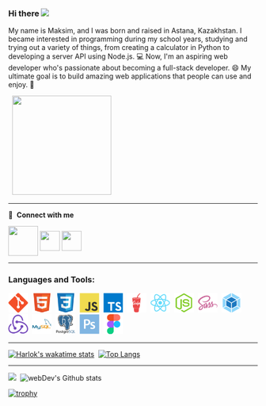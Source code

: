 ### Hi there <a href="https://www.gautamkrishnar.com/"><img src="https://media.giphy.com/media/hvRJCLFzcasrR4ia7z/giphy.gif" width="5%"></a>

<div>
<p>My name is Maksim, and I was born and raised in Astana, Kazakhstan. I became interested in programming during my school years, studying and trying out a variety of things, from creating a calculator in Python to developing a server API using Node.js. 💻 Now, I'm an aspiring web developer who's passionate about becoming a full-stack developer. 😄 My ultimate goal is to build amazing web applications that people can use and enjoy. 🚀</p>&nbsp;
<img   src="https://media.tenor.com/NZqiUoAnAFsAAAAC/cat-computer.gif"  height="200" width="200"/>
</div>

---


🔗 &nbsp;**Connect with me**
<p align="left">
<a href="https://t.me/kramzos" target="blank"><img align="center" src="https://static.vecteezy.com/system/resources/previews/018/930/708/original/telegram-logo-telegram-icon-transparent-free-png.png"  height="60" width="60" /></a>
<a href="https://vk.com/kramzos" target="blank"><img align="center" src="https://cdn-icons-png.flaticon.com/512/145/145813.png"  height="40" width="40" /></a>
<a href="https://www.instagram.com/maksimkramzos/" target="blank"><img align="center" src="https://raw.githubusercontent.com/rahuldkjain/github-profile-readme-generator/master/src/images/icons/Social/instagram.svg"  height="40" width="40" /></a>

  
---


<h3 align="left">Languages and Tools:</h3>
<p align="left">
  <img src="https://github.com/devicons/devicon/blob/master/icons/git/git-original.svg" title="git" alt="git" width="40" height="40"/>&nbsp;
  <img src="https://github.com/devicons/devicon/blob/master/icons/html5/html5-original.svg" title="html5" alt="html5" width="40" height="40"/>&nbsp;
  <img src="https://github.com/devicons/devicon/blob/master/icons/css3/css3-original.svg" title="css" alt="css" width="40" height="40"/>&nbsp;
  <img src="https://github.com/devicons/devicon/blob/master/icons/javascript/javascript-original.svg" title="javascript" alt="javascript" width="40" height="40"/>&nbsp;
  <img src="https://raw.githubusercontent.com/devicons/devicon/master/icons/typescript/typescript-original.svg" title="typescript" alt="javascript" width="40" height="40"/>&nbsp;
  <img src="https://raw.githubusercontent.com/devicons/devicon/master/icons/gulp/gulp-plain.svg" title="gulp" alt="javascript" width="40" height="40"/>&nbsp;
  <img src="https://github.com/devicons/devicon/blob/master/icons/react/react-original.svg" title="reactjs" alt="reactjs" width="40" height="40"/>&nbsp;
  <img src="https://github.com/devicons/devicon/blob/master/icons/nodejs/nodejs-original.svg" title="nodejs" alt="nodejs" width="40" height="40"/>&nbsp;
  <img src="https://github.com/devicons/devicon/blob/master/icons/sass/sass-original.svg" title="sass/scss" alt="sass/scss" width="40" height="40"/>&nbsp;
  <img src="https://github.com/devicons/devicon/blob/master/icons/webpack/webpack-original.svg" title="webpack" alt="webpack" width="40" height="40"/>&nbsp;
  <img src="https://github.com/devicons/devicon/blob/master/icons/redux/redux-original.svg" title="redux" alt="redux" width="40" height="40"/>&nbsp;
  <img src="https://raw.githubusercontent.com/devicons/devicon/master/icons/mysql/mysql-original-wordmark.svg" alt="mysql" width="40" height="40"/>&nbsp; 
  <img src="https://raw.githubusercontent.com/devicons/devicon/master/icons/postgresql/postgresql-original-wordmark.svg" alt="postgresql" width="40" height="40"/>&nbsp;
  <img src="https://github.com/devicons/devicon/blob/master/icons/photoshop/photoshop-plain.svg" title="photoshop" alt="photoshop" width="40" height="40"/>&nbsp;
  <img src="https://github.com/devicons/devicon/blob/master/icons/figma/figma-original.svg" title="figma" alt="figma" width="40" height="40"/>&nbsp;
</p>

---



[![Harlok's wakatime stats](https://github-readme-stats.vercel.app/api/wakatime?username=kramzos)](https://github.com/anuraghazra/github-readme-stats)&nbsp;
[![Top Langs](https://github-readme-stats.vercel.app/api/top-langs/?username=overlordcrowley&exclude_repo=github-readme-stats,anuraghazra.github.io)](https://github.com/anuraghazra/github-readme-stats)


---


<img src="https://github-readme-stats.vercel.app/api?username=overlordcrowley&show_icons=true&theme=default" />&nbsp;
<img src="http://github-readme-streak-stats.herokuapp.com?user=overlordcrowley&theme=default" alt="webDev's Github stats" />


[![trophy](https://github-profile-trophy.vercel.app/?username=overlordcrowley)](https://github.com/ryo-ma/github-profile-trophy)
